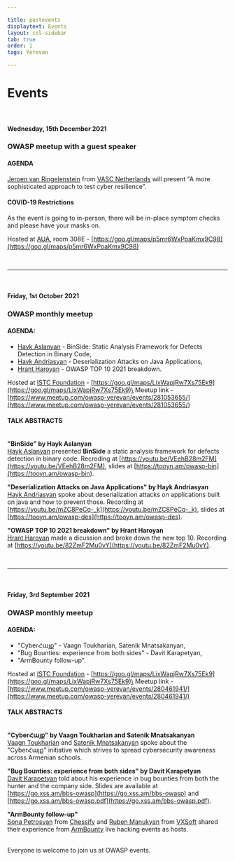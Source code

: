 ```yaml
---

title: pastevents
displaytext: Events
layout: col-sidebar
tab: true
order: 1
tags: Yerevan

---
```


# Events

<br>

#### Wednesday, 15th December 2021

### OWASP meetup with a guest speaker

#### AGENDA
[Jeroen van Ringelenstein](https://linkedin.com/in/86szybogeuyotcsdbeb) from [VASC Netherlands](https://www.vasc.international/) will present "A more sophisticated approach to test cyber resilience".

#### COVID-19 Restrictions
As the event is going to in-person, there will be in-place symptom checks and please have your masks on.

Hosted at [AUA](https://aua.am/), room 308E - [https://goo.gl/maps/p5mr6WxPoaKmx9C98](https://goo.gl/maps/p5mr6WxPoaKmx9C98)

<br>

---

<br>

#### Friday, 1st October 2021
### OWASP monthly meetup

#### AGENDA:
- [Hayk Aslanyan](https://www.linkedin.com/in/haykaslanyan/) - BinSide: Static Analysis Framework for Defects Detection in Binary Code,
- [Hayk Andriasyan](https://hackerone.com/p0wn4j?type=user) - Deserialization Attacks on Java Applications,
- [Hrant Haroyan](https://www.linkedin.com/in/hrant-haroyan-76493b66/) - OWASP TOP 10 2021 breakdown.

Hosted at [ISTC Foundation](https://www.istc.am/) - [https://goo.gl/maps/LixWapjRw7Xs75Ek9](https://goo.gl/maps/LixWapjRw7Xs75Ek9)\
Meetup link - [https://www.meetup.com/owasp-yerevan/events/281053655/](https://www.meetup.com/owasp-yerevan/events/281053655/)


#### TALK ABSTRACTS
\
**"BinSide" by Hayk Aslanyan**\
[Hayk Aslanyan](https://www.linkedin.com/in/haykaslanyan/) presented **BinSide** a static analysis framework for defects detection in binary code. Recroding at [https://youtu.be/VEehB28m2FM](https://youtu.be/VEehB28m2FM), slides at [https://tooyn.am/owasp-bin](https://tooyn.am/owasp-bin).

**"Deserialization Attacks on Java Applications" by Hayk Andriasyan**\
[Hayk Andriasyan](https://hackerone.com/p0wn4j?type=user) spoke about deserialization attacks on applications built on java and how to prevent those. Recording at [https://youtu.be/mZC8PeCq-_k](https://youtu.be/mZC8PeCq-_k), slides at [https://tooyn.am/owasp-des](https://tooyn.am/owasp-des).

**"OWASP TOP 10 2021 breakdown" by Hrant Haroyan**\
[Hrant Haroyan](https://www.linkedin.com/in/hrant-haroyan-76493b66/) made a dicussion and broke down the new top 10. Recording at [https://youtu.be/82ZmF2Mu0vY](https://youtu.be/82ZmF2Mu0vY).

<br>

---

<br>

#### Friday, 3rd September 2021
### OWASP monthly meetup

#### AGENDA:
- "CyberՀայք" - Vaagn Toukharian, Satenik Mnatsakanyan,
- "Bug Bounties: experience from both sides" - Davit Karapetyan,
- "ArmBounty follow-up".

Hosted at [ISTC Foundation](https://www.istc.am/) - [https://goo.gl/maps/LixWapjRw7Xs75Ek9](https://goo.gl/maps/LixWapjRw7Xs75Ek9)\
Meetup link - [https://www.meetup.com/owasp-yerevan/events/280461941/](https://www.meetup.com/owasp-yerevan/events/280461941/)


#### TALK ABSTRACTS
\
**"CyberՀայք" by Vaagn Toukharian and Satenik Mnatsakanyan**\
[Vaagn Toukharian](https://www.linkedin.com/in/tukhar/) and [Satenik Mnatsakanyan](https://www.linkedin.com/in/satenikmnatsakanyan/) spoke about the "CyberՀայք" initiative which strives to spread cybersecurity awareness across Armenian schools.

**"Bug Bounties: experience from both sides" by Davit Karapetyan**\
[Davit Karapetyan](https://www.linkedin.com/in/davwwwx/) told about his experience in bug bounties from both the hunter and the company side. Slides are available at [https://go.xss.am/bbs-owasp](https://go.xss.am/bbs-owasp) and [https://go.xss.am/bbs-owasp.pdf](https://go.xss.am/bbs-owasp.pdf).

**"ArmBounty follow-up"**\
[Sona Petrosyan](https://www.linkedin.com/in/sona-petrosyan/) from [Chessify](https://chessify.me/) and [Ruben Manukyan](https://www.linkedin.com/in/ruben-manukyan-95384b14/) from [VXSoft](https://www.vxsoft.com/) shared their experience from [ArmBounty](https://armbounty.com/) live hacking events as hosts.


\
Everyone is welcome to join us at OWASP events.
